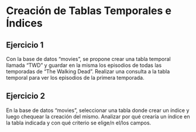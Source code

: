 # Creación de Tablas Temporales e Índices

## Ejercicio 1
Con la base de datos “movies”, se propone crear una tabla temporal llamada “TWD” y guardar en la misma los episodios de todas las temporadas de “The Walking Dead”.
Realizar una consulta a la tabla temporal para ver los episodios de la primera temporada.

## Ejercicio 2
En la base de datos “movies”, seleccionar una tabla donde crear un índice y luego chequear la creación del mismo.
Analizar por qué crearía un índice en la tabla indicada y con qué criterio se elige/n el/los campos.